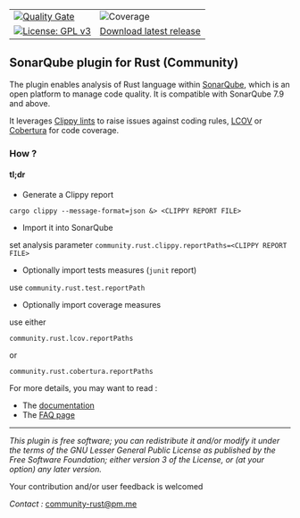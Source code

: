|     |     |     
| --- | --- | 
|  [![Quality Gate](https://sonarcloud.io/api/project_badges/measure?project=elegoff_sonar-rust&metric=alert_status)](https://sonarcloud.io/dashboard?id=elegoff_sonar-rust) | ![Coverage](https://sonarcloud.io/api/project_badges/measure?project=elegoff_sonar-rust&metric=coverage) |
| [![License: GPL v3](https://img.shields.io/badge/License-GPLv3-blue.svg)](https://www.gnu.org/licenses/gpl-3.0)|[Download latest release](https://github.com/elegoff/sonar-rust/releases) |

## SonarQube plugin for Rust (Community)

The plugin enables analysis of Rust language within [SonarQube](https://www.sonarqube.org), which is an open platform to manage code quality.
It is compatible with SonarQube 7.9 and above.

It leverages [Clippy lints](https://rust-lang.github.io/rust-clippy/master/) to raise issues against coding rules,  [LCOV](https://wiki.documentfoundation.org/Development/Lcov) or [Cobertura](http://cobertura.github.io/cobertura/) for code coverage.

### How ?

#### tl;dr

* Generate a Clippy report
  
`cargo clippy --message-format=json &> <CLIPPY REPORT FILE>`
* Import it into SonarQube
   
set analysis parameter `community.rust.clippy.reportPaths=<CLIPPY REPORT FILE>`

* Optionally import tests measures (`junit` report)

use `community.rust.test.reportPath`

* Optionally import coverage measures 

use either 

`community.rust.lcov.reportPaths` 

or 

`community.rust.cobertura.reportPaths`


For more details, you may want to read :
* The [documentation](./DOC.md)
* The [FAQ page](./FAQ.md)

***
*This plugin is free software; you can redistribute it and/or modify it under the terms of the GNU Lesser General Public License as published by the Free Software Foundation; either version 3 of the License, or (at your option) any later version.*

Your contribution and/or user feedback is welcomed

*Contact :* <community-rust@pm.me>



